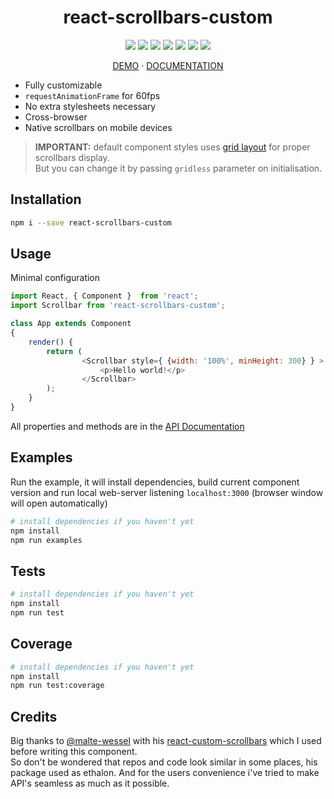 <h1 align="center">react-scrollbars-custom</h1>
<p align="center">
    <a href="https://www.npmjs.com/package/react-scrollbars-custom"><img src="https://img.shields.io/badge/npm-react--scrollbars--custom-brightgreen.svg?style=flat-square" /></a>
    <a href="https://www.npmjs.com/package/react-scrollbars-custom"><img src="https://img.shields.io/npm/v/react-scrollbars-custom.svg?style=flat-square" /></a>
    <a href="https://www.npmjs.com/package/react-scrollbars-custom"><img src="https://img.shields.io/npm/dt/react-scrollbars-custom.svg?style=flat-square" /></a>
    <a href="https://www.npmjs.com/package/react-scrollbars-custom"><img src="https://img.shields.io/travis/xobotyi/react-scrollbars-custom.svg?style=flat-square" /></a>
    <a href="https://www.codacy.com/app/xobotyi/react-scrollbars-custom"><img src="https://img.shields.io/codacy/grade/f0875490cea1497a9eca9c25f3f7774e.svg?style=flat-square"/></a>
    <a href="https://www.codacy.com/app/xobotyi/react-scrollbars-custom"><img src="https://img.shields.io/codacy/coverage/f0875490cea1497a9eca9c25f3f7774e.svg?style=flat-square"/></a>
    <a href="https://www.npmjs.com/package/react-scrollbars-custom"><img src="https://img.shields.io/npm/l/react-scrollbars-custom.svg?style=flat-square" /></a>
</p>
<p align="center">
    <a href="https://xobotyi.github.io/react-scrollbars-custom/">DEMO</a> · <a href="https://github.com/xobotyi/react-scrollbars-custom/tree/master/docs">DOCUMENTATION</a>
</p>

* Fully customizable
* `requestAnimationFrame` for 60fps
* No extra stylesheets necessary
* Cross-browser
* Native scrollbars on mobile devices

>**IMPORTANT:** default component styles uses [grid layout](https://developer.mozilla.org/docs/Web/CSS/CSS_Grid_Layout/Basic_Concepts_of_Grid_Layout) for proper scrollbars display.  
>But you can change it by passing `gridless` parameter on initialisation. 

## Installation
```bash
npm i --save react-scrollbars-custom
```

## Usage
Minimal configuration
```javascript
import React, { Component }  from 'react';
import Scrollbar from 'react-scrollbars-custom';

class App extends Component
{
    render() {
        return (
                <Scrollbar style={ {width: '100%', minHeight: 300} } >
                    <p>Hello world!</p>
                </Scrollbar>
        );
    }
}
```
All properties and methods are in the [API Documentation](https://github.com/xobotyi/react-scrollbars-custom/tree/master/docs/API.md)

## Examples
Run the example, it will install dependencies, build current component version and run local web-server listening `localhost:3000` (browser window will open automatically)
```bash
# install dependencies if you haven't yet
npm install
npm run examples
```

## Tests
```bash
# install dependencies if you haven't yet
npm install
npm run test
```

## Coverage
```bash
# install dependencies if you haven't yet
npm install
npm run test:coverage
```

## Credits
Big thanks to [@malte-wessel](https://github.com/malte-wessel) with his [react-custom-scrollbars](https://github.com/malte-wessel/react-custom-scrollbars) which I used before writing this component.  
So don't be wondered that repos and code look similar in some places, his package used as ethalon. And for the users convenience i've tried to make API's seamless as much as it possible.
